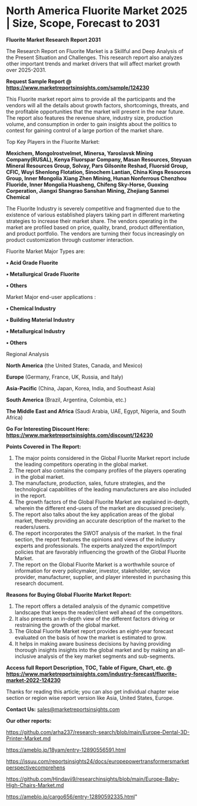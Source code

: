# North America Fluorite Market 2025 | Size, Scope, Forecast to 2031

<strong>Fluorite Market Research Report 2031</strong>

The Research Report on Fluorite Market is a Skillful and Deep Analysis of the Present Situation and Challenges. This research report also analyzes other important trends and market drivers that will affect market growth over 2025-2031.

<strong>Request Sample Report @ <a href=https://www.marketreportsinsights.com/sample/124230>https://www.marketreportsinsights.com/sample/124230</a></strong>

This Fluorite market report aims to provide all the participants and the vendors will all the details about growth factors, shortcomings, threats, and the profitable opportunities that the market will present in the near future. The report also features the revenue share, industry size, production volume, and consumption in order to gain insights about the politics to contest for gaining control of a large portion of the market share.

Top Key Players in the Fluorite Market:

<strong>Mexichem, Mongolrostvelmet, Minersa, Yaroslavsk Mining Company(RUSAL), Kenya Fluorspar Company, Masan Resources, Steyuan Mineral Resources Group, Solvay, Pars Gilsonite Reshad, Fluorsid Group, CFIC, Wuyi Shenlong Flotation, Sinochem Lantian, China Kings Resources Group, Inner Mongolia Xiang Zhen Mining, Hunan Nonferrous Chenzhou Fluoride, Inner Mongolia Huasheng, Chifeng Sky-Horse, Guoxing Corperation, Jiangxi Shangrao Sanshan Mining, Zhejiang Sanmei Chemical</strong>

The Fluorite Industry is severely competitive and fragmented due to the existence of various established players taking part in different marketing strategies to increase their market share. The vendors operating in the market are profiled based on price, quality, brand, product differentiation, and product portfolio. The vendors are turning their focus increasingly on product customization through customer interaction.

Fluorite Market Major Types are:

<strong>• Acid Grade Fluorite

• Metallurgical Grade Fluorite

• Others</strong>

Market Major end-user applications :

<strong>• Chemical Industry

• Building Material Industry

• Metallurgical Industry

• Others</strong>

Regional Analysis

</u><strong><b>North America</b></strong> (the United States, Canada, and Mexico)

<strong><b>Europe </b></strong>(Germany, France, UK, Russia, and Italy)

<strong><b>Asia-Pacific</b></strong> (China, Japan, Korea, India, and Southeast Asia)

<strong><b>South America</b></strong> (Brazil, Argentina, Colombia, etc.)

<strong><b>The Middle East and Africa</b></strong> (Saudi Arabia, UAE, Egypt, Nigeria, and South Africa)

<strong>Go For Interesting Discount Here: <a href=https://www.marketreportsinsights.com/discount/124230>https://www.marketreportsinsights.com/discount/124230</a></strong>

<strong>Points Covered in The Report:</strong>
<ol>
  <li>The major points considered in the Global Fluorite Market report include the leading competitors operating in the global market.</li>
  <li>The report also contains the company profiles of the players operating in the global market.</li>
  <li>The manufacture, production, sales, future strategies, and the technological capabilities of the leading manufacturers are also included in the report.</li>
  <li>The growth factors of the Global Fluorite Market are explained in-depth, wherein the different end-users of the market are discussed precisely.</li>
  <li>The report also talks about the key application areas of the global market, thereby providing an accurate description of the market to the readers/users.</li>
  <li>The report incorporates the SWOT analysis of the market. In the final section, the report features the opinions and views of the industry experts and professionals. The experts analyzed the export/import policies that are favorably influencing the growth of the Global Fluorite Market.</li>
  <li>The report on the Global Fluorite Market is a worthwhile source of information for every policymaker, investor, stakeholder, service provider, manufacturer, supplier, and player interested in purchasing this research document.</li>
</ol>
<strong>Reasons for Buying Global Fluorite Market Report:</strong>

<ol>
  <li>The report offers a detailed analysis of the dynamic competitive landscape that keeps the reader/client well ahead of the competitors.</li>
  <li>It also presents an in-depth view of the different factors driving or restraining the growth of the global market.</li>
  <li>The Global Fluorite Market report provides an eight-year forecast evaluated on the basis of how the market is estimated to grow.</li>
  <li>It helps in making aware business decisions by having providing thorough insights insights into the global market and by making an all-inclusive analysis of the key market segments and sub-segments.</li>
</ol>
<strong>Access full Report Description, TOC, Table of Figure, Chart, etc. @ <a href=https://www.marketreportsinsights.com/industry-forecast/fluorite-market-2022-124230>https://www.marketreportsinsights.com/industry-forecast/fluorite-market-2022-124230</a></strong>


Thanks for reading this article; you can also get individual chapter wise section or region wise report version like Asia, United States, Europe.

<strong>Contact Us:</strong>
sales@marketreportsinsights.com

<strong>Our other reports:</strong>

<a href=https://github.com/arha237/research-search/blob/main/Europe-Dental-3D-Printer-Market.md>https://github.com/arha237/research-search/blob/main/Europe-Dental-3D-Printer-Market.md</a>

<a href=https://ameblo.jp/18yam/entry-12890556591.html>https://ameblo.jp/18yam/entry-12890556591.html</a>

<a href=https://issuu.com/reportsinsights24/docs/europepowertransformersmarketperspectivecomprehens>https://issuu.com/reportsinsights24/docs/europepowertransformersmarketperspectivecomprehens</a>

<a href=https://github.com/Hindavii9/researchinsights/blob/main/Europe-Baby-High-Chairs-Market.md>https://github.com/Hindavii9/researchinsights/blob/main/Europe-Baby-High-Chairs-Market.md</a>

<a href=https://ameblo.jp/cargo656/entry-12890592335.html>https://ameblo.jp/cargo656/entry-12890592335.html</a>"
